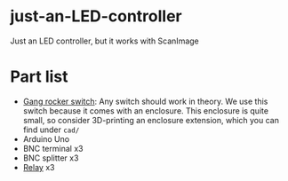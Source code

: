 # just-an-LED-controller
Just an LED controller, but it works with ScanImage

# Part list
- [Gang rocker switch](https://www.amazon.co.uk/dp/B0CPXW2M9P?ref=ppx_yo2ov_dt_b_fed_asin_title): Any switch should work in theory. We use this switch because it comes with an enclosure. This enclosure is quite small, so consider 3D-printing an enclosure extension, which you can find under `cad/`
- Arduino Uno
- BNC terminal x3
- BNC splitter x3
- [Relay](https://www.amazon.co.uk/dp/B09M62VCGX?ref_=ppx_hzsearch_conn_dt_b_fed_asin_title_1&th=1) x3
